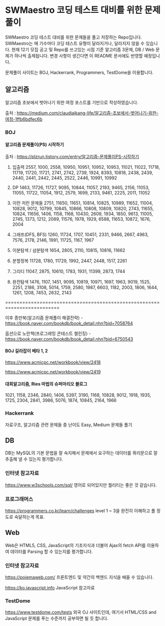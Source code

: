 # SWMaestro 코딩 테스트 대비를 위한 문제 풀이
SWMaestro 코딩 테스트 대비를 위한 문제들을 풀고 저장하는 Repo입니다.
SWMaestro는 매 기수마다 코딩 테스트 유형이 달라지거나, 달라지지 않을 수 있습니다.
현재 12기 모집 공고 및 Repo를 쓰고있는 시점 기준 알고리즘 3문제, DB / Web 문제가 하나씩 출제됩니다.
변경 사항이 생긴다면 이 README 문서에도 반영할 예정입니다.

문제풀이 사이트는 BOJ, Hackerrank, Programmers, TestDome을 이용합니다.

## 알고리즘
알고리즘 초보에서 벗어나기 위한 여정 포스트를 기반으로 작성하였습니다.

출처 : https://medium.com/claudiajkang-life/알고리즘-초보에서-벗어나기-위한-여정-1ffb6bdfec6b

### BOJ

#### 알고리즘 문제풀이(PS) 시작하기

출처 : https://plzrun.tistory.com/entry/알고리즘-문제풀이PS-시작하기

1. 입출력
2557, 1000, 2558, 10950, 10951, 10952, 10953, 11021, 11022, 11718, 11719, 11720, 11721, 2741, 2742, 2739, 1924, 8393, 10818, 2438, 2439, 2440, 2441, 2442, 2445, 2522, 2446, 10991, 10992

2. DP
1463, 11726, 11727, 9095, 10844, 11057, 2193, 9465, 2156, 11053, 11055, 11722, 11054, 1912, 2579, 1699, 2133, 9461, 2225, 2011, 11052

3. 이런 저런 문제들
2751, 11650, 11651, 10814, 10825, 10989, 11652, 11004, 10828, 9012, 10799, 10845, 10866, 10808, 10809, 10820, 2743, 11655, 10824, 11656, 1406, 1158, 1168, 10430, 2609, 1934, 1850, 9613, 11005, 2745, 1373, 1212, 2089, 11576, 1978, 1929, 6588, 11653, 10872, 1676, 2004

4. 그래프(DFS, BFS)
1260, 11724, 1707, 10451, 2331, 9466, 2667, 4963, 7576, 2178, 2146, 1991, 11725, 1167, 1967

5. 이분탐색 / 삼분탐색
1654, 2805, 2110, 10815, 10816, 11662

6. 분할정복
11728, 1780, 11729, 1992, 2447, 2448, 1517, 2261

7. 그리디
11047, 2875, 10610, 1783, 1931, 11399, 2873, 1744

8. 완전탐색
1476, 1107, 1451, 9095, 10819, 10971, 1697, 1963, 9019, 1525, 2251, 2186, 3108, 5014, 1759, 2580, 1987, 6603, 1182, 2003, 1806, 1644, 1261, 1208, 7453, 2632, 2143

=========================================================================

이후 종만북(알고리즘 문제풀이 해결전략) - https://book.naver.com/bookdb/book_detail.nhn?bid=7058764

옵션으로 노란책(프로그래밍 콘테스트 챌린징) - https://book.naver.com/bookdb/book_detail.nhn?bid=6750543
#### BOJ 길라잡이 베타 1, 2

https://www.acmicpc.net/workbook/view/2418

https://www.acmicpc.net/workbook/view/2419

#### 대회알고리즘, Ries 마법의 슈퍼마리오 블로그

1021, 1158, 2346, 2840, 1406, 5397, 3190, 1168, 10828, 9012, 1918, 1935, 1725, 2304, 2841, 3986, 5076, 1874, 10845, 2164, 1966

### Hackerrank

자료구조, 알고리즘 관련 문제들 중 난이도 Easy, Medium 문제들 풀기

## DB
DB는 MySQL의 기본 문법을 잘 숙지해서 문제에서 요구하는 데이터를 쿼리문으로 잘 추출해 낼 수 있는지 평가합니다.

### 인터넷 참고자료
https://www.w3schools.com/sql/
영어로 되어있지만 퀄리티는 좋은 것 같습니다.

### 프로그래머스
https://programmers.co.kr/learn/challenges
level 1 ~ 3을 완전히 이해하고 풀 정도로 숙달하는게 목표.

## Web
Web은 HTML5, CSS, JavaScript의 기초지식과 더불어 Ajax의 fetch API를 이용하여 데이터를 Parsing  할 수 있는지를 평가합니다.

### 인터넷 참고자료
https://poiemaweb.com/
프론트엔드 및 약간의 백엔드 지식을 배울 수 있습니다.

https://ko.javascript.info
JavaScript 참고자료

### TestDome 
https://www.testdome.com/tests
외국 OJ 사이트인데, 여기서 HTML/CSS and JavaScript 문제를 푸는 수준까지 공부하면 될 듯 합니다.
